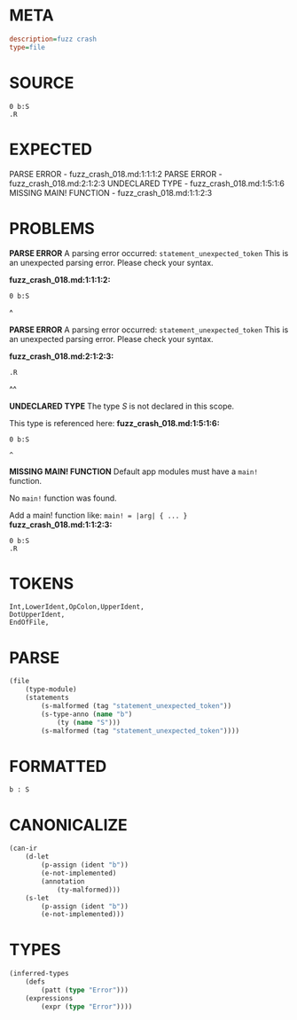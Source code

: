 # META
~~~ini
description=fuzz crash
type=file
~~~
# SOURCE
~~~roc
0 b:S
.R
~~~
# EXPECTED
PARSE ERROR - fuzz_crash_018.md:1:1:1:2
PARSE ERROR - fuzz_crash_018.md:2:1:2:3
UNDECLARED TYPE - fuzz_crash_018.md:1:5:1:6
MISSING MAIN! FUNCTION - fuzz_crash_018.md:1:1:2:3
# PROBLEMS
**PARSE ERROR**
A parsing error occurred: `statement_unexpected_token`
This is an unexpected parsing error. Please check your syntax.

**fuzz_crash_018.md:1:1:1:2:**
```roc
0 b:S
```
^


**PARSE ERROR**
A parsing error occurred: `statement_unexpected_token`
This is an unexpected parsing error. Please check your syntax.

**fuzz_crash_018.md:2:1:2:3:**
```roc
.R
```
^^


**UNDECLARED TYPE**
The type _S_ is not declared in this scope.

This type is referenced here:
**fuzz_crash_018.md:1:5:1:6:**
```roc
0 b:S
```
    ^


**MISSING MAIN! FUNCTION**
Default app modules must have a `main!` function.

No `main!` function was found.

Add a main! function like:
`main! = |arg| { ... }`
**fuzz_crash_018.md:1:1:2:3:**
```roc
0 b:S
.R
```


# TOKENS
~~~zig
Int,LowerIdent,OpColon,UpperIdent,
DotUpperIdent,
EndOfFile,
~~~
# PARSE
~~~clojure
(file
	(type-module)
	(statements
		(s-malformed (tag "statement_unexpected_token"))
		(s-type-anno (name "b")
			(ty (name "S")))
		(s-malformed (tag "statement_unexpected_token"))))
~~~
# FORMATTED
~~~roc
b : S
~~~
# CANONICALIZE
~~~clojure
(can-ir
	(d-let
		(p-assign (ident "b"))
		(e-not-implemented)
		(annotation
			(ty-malformed)))
	(s-let
		(p-assign (ident "b"))
		(e-not-implemented)))
~~~
# TYPES
~~~clojure
(inferred-types
	(defs
		(patt (type "Error")))
	(expressions
		(expr (type "Error"))))
~~~
